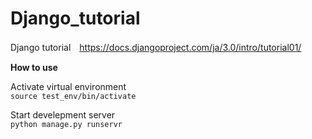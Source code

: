 # Django_tutorial
Django tutorial　https://docs.djangoproject.com/ja/3.0/intro/tutorial01/

**How to use**

Activate virtual environment  
```source test_env/bin/activate```

Start develepment server  
```python manage.py runservr```
